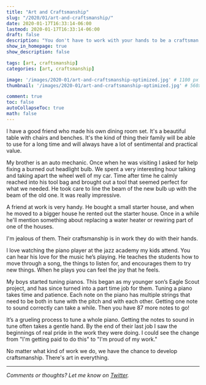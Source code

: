 ```yaml
---
title: "Art and Craftsmanship"
slug: "/2020/01/art-and-craftsmanship/"
date: 2020-01-17T16:33:14-06:00
lastmod: 2020-01-17T16:33:14-06:00
draft: false
description: "You don't have to work with your hands to be a craftsman. The work all of us do can be a type of art."
show_in_homepage: true
show_description: false

tags: [art, craftsmanship]
categories: [art, craftsmanship]

image: '/images/2020-01/art-and-craftsmanship-optimized.jpg' # 1100 px width
thumbnail: '/images/2020-01/art-and-craftsmanship-optimized.jpg' # 560x170 px for preview image

comment: true
toc: false
autoCollapseToc: true
math: false
---
```

I have a good friend who made his own dining room set. It's a beautiful table with chairs and benches. It's the kind of thing their family will be able to use for a long time and will always have a lot of sentimental and practical value.
<!--more-->

My brother is an auto mechanic. Once when he was visiting I asked for help fixing a burned out headlight bulb. We spent a very interesting hour talking and taking apart the wheel well of my car. Time after time he calmly reached into his tool bag and brought out a tool that seemed perfect for what we needed. He took care to line the beam of the new bulb up with the beam of the old one. It was really impressive.

A friend at work is very handy. He bought a small starter house, and when he moved to a bigger house he rented out the starter house. Once in a while he'll mention something about replacing a water heater or rewiring part of one of the houses.

I'm jealous of them. Their craftsmanship is in work they do with their hands.

I love watching the piano player at the jazz academy my kids attend. You can hear his love for the music he’s playing. He teaches the students how to move through a song, the things to listen for, and encourages them to try new things. When he plays you can feel the joy that he feels.

My boys started tuning pianos. This began as my younger son’s Eagle Scout project, and has since turned into a part time job for them. Tuning a piano takes time and patience. Each note on the piano has multiple strings that need to be both in tune with the pitch and with each other. Getting one note to sound correctly can take a while. Then you have 87 more notes to go!

It’s a grueling process to tune a whole piano. Getting the notes to sound in tune often takes a gentle hand. By the end of their last job I saw the beginnings of real pride in the work they were doing. I could see the change from "I'm getting paid to do this" to "I'm proud of my work."

No matter what kind of work we do, we have the chance to develop craftsmanship. There's art in everything.

---

*Comments or thoughts? Let me know on [Twitter](https://twitter.com/adamtervort/).*
